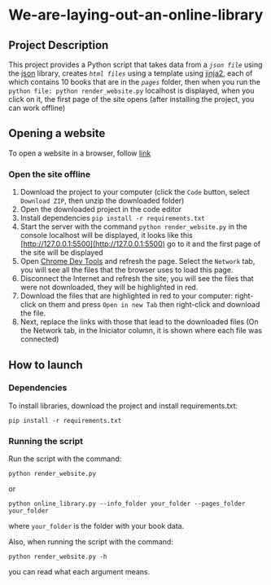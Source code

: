 # We-are-laying-out-an-online-library

## Project Description
This project provides a Python script that takes data from a *`json file`* using the [json](https://pythonworld.ru/moduli/modul-json.html) library, creates *`html files`* using a template using [jinja2](https://pypi.org/project/Jinja2/), each of which contains 10 books that are in the *`pages`* folder, then when you run the `python file: python render_website.py` localhost is displayed, when you click on it, the first page of the site opens (after installing the project, you can work offline)

## Opening a website
To open a website in a browser, follow [link](https://aw1ks.github.io/We-are-laying-out-an-online-library/pages/index1.html)
### Open the site offline
1. Download the project to your computer (click the `Code` button, select `Download ZIP`, then unzip the downloaded folder)
2. Open the downloaded project in the code editor
3. Install dependencies `pip install -r requirements.txt`
4. Start the server with the command `python render_website.py` in the console localhost will be displayed, it looks like this [http://127.0.0.1:5500](http://127.0.0.1:5500) go to it and the first page of the site will be displayed
5. Open [Chrome Dev Tools](https://developer.chrome.com/docs/devtools/?hl=ru) and refresh the page. Select the `Network` tab, you will see all the files that the browser uses to load this page.
6. Disconnect the Internet and refresh the site, you will see the files that were not downloaded, they will be highlighted in red.
7. Download the files that are highlighted in red to your computer: right-click on them and press `Open in new Tab` then right-click and download the file.
8. Next, replace the links with those that lead to the downloaded files (On the Network tab, in the Iniciator column, it is shown where each file was connected)

## How to launch
### Dependencies
To install libraries, download the project and install requirements.txt:
```
pip install -r requirements.txt
```
### Running the script
Run the script with the command:
```
python render_website.py
```
or
```
python online_library.py --info_folder your_folder --pages_folder your_folder
```
where `your_folder` is the folder with your book data.

Also, when running the script with the command:
```
python render_website.py -h
```
you can read what each argument means. 

